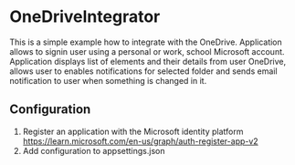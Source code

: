 # OneDriveIntegrator

This is a simple example how to integrate with the OneDrive. Application allows to signin user using a personal or work, school Microsoft account.
Application displays list of elements and their details from user OneDrive, allows user to enables notifications for selected folder and sends email notification to user when something is changed in it.

## Configuration 
1. Register an application with the Microsoft identity platform https://learn.microsoft.com/en-us/graph/auth-register-app-v2
2. Add configuration to appsettings.json